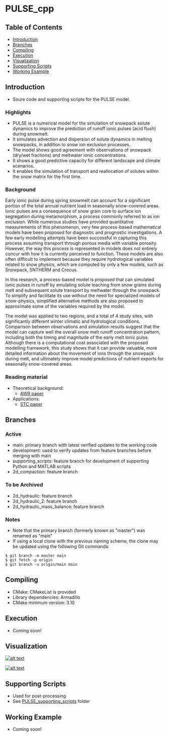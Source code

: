 # PULSE_cpp

## Table of Contents
* [Introduction](#introduction)
* [Branches](#branches)
* [Compiling](#compiling)
* [Execution](#execution)
* [Visualization](#visualization)
* [Supporting Scripts](#supporting-scripts)
* [Working Example](#working-example)

## Introduction
* Soure code and supporting scripts for the PULSE model.

### Highlights
* PULSE is a numerical model for the simulation of snowpack solute dynamics to improve the prediction of runoff ionic pulses (acid flush) during snowmelt.
* It simulates advection and dispersion of solute dynamics in melting snowpacks, in addition to snow ion exclusion processes.
* The model shows good agreement with observations of snowpack (dry/wet fractions) and meltwater ionic concentrations.
* It shows a good predictive capacity for different landscape and climate scenarios.
* It enables the simulation of transport and reallocation of solutes within the snow matrix for the first time.

### Background
Early ionic pulse during spring snowmelt can account for a significant portion of the total annual nutrient load in seasonally snow-covered areas. Ionic pulses are a consequence of snow grain core to surface ion segregation during metamorphism, a process commonly referred to as ion exclusion. While numerous studies have provided quantitative measurements of this phenomenon, very few process-based mathematical models have been proposed for diagnostic and prognostic investigations. A few early modelling attempts have been successful in capturing this process assuming transport through porous media with variable porosity. However, the way this process is represented in models does not entirely concur with how it is currently perceived to function. These models are also often difficult to implement because they require hydrological variables related to snow physics, which are computed by only a few models, such as Snowpack, SNTHERM and Crocus.

In this research, a process-based model is proposed that can simulated ionic pulses in runoff by emulating solute leaching from snow grains during melt and subsequent solute transport by meltwater through the snowpack. To simplify and facilitate its use without the need for specialized models of snow-physics, simplified alternative methods are also proposed to approximate some of the variables required by the model.

The model was applied to two regions, and a total of 4 study sites, with significantly different winter climatic and hydrological conditions. Comparison between observations and simulation results suggest that the model can capture well the overall snow melt runoff concentration pattern, including both the timing and magnitude of the early melt ionic pulse. Although there is a computational cost associated with the proposed modelling framework, this study shows that it can provide valuable, more detailed information about the movement of ions through the snowpack during melt, and ultimately improve model predictions of nutrient exports for seasonally snow-covered areas.

### Reading material
* Theoretical background:
	* [AWR paper](https://www.sciencedirect.com/science/article/abs/pii/S0309170818300095?via%3Dihub)
* Applications:
	* [STC paper](https://www.sciencedirect.com/science/article/pii/S0048969719362692?via%3Dihub)

## Branches
### Active
* main: primary branch with latest verified updates to the working code 
* development: used to verify updates from feature branches before merging with main
* supporting_scripts: feature branch for development of supporting Python and MATLAB scripts
* 2d_compaction: feature branch
### To be Archived
* 2d_hydraulic: feature branch
* 2d_hydraulic_2: feature branch
* 2d_hydraulic_mass_balance: feature branch
### Notes
* Note that the primary branch (formerly known as "master") was renamed as "main"
* If using a local clone with the previous naming scheme, the clone may be updated using the following Git commands:
```
$ git branch -m master main
$ git fetch -p origin
$ git branch -u origin/main main
```

## Compiling
* CMake: CMakeList is provided
* Library dependencies: Armadillo 
* CMake minimum version: 3.10

## Execution
* Coming soon!

<!-- # Visualization of results (stored inside "Results" folder) -->
## Visualization
[![alt text](https://wci.llnl.gov/sites/wci/files/visit-home.jpg "VisIt")](https://wci.llnl.gov/simulation/computer-codes/visit/)

[![alt text](https://www.paraview.org/wp-content/uploads/2018/02/ParaView_Logo.svg "Paraview")](https://www.paraview.org/)

## Supporting Scripts
* Used for post-processing
* See [PULSE_supporting_scripts](PULSE_supporting_scripts) folder

## Working Example
<!-- * See ["Working_example"](Working_example) folder -->
* Coming soon!
